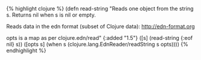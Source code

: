 {% highlight clojure %}
(defn read-string
  "Reads one object from the string s. Returns nil when s is nil or empty.

  Reads data in the edn format (subset of Clojure data):
  http://edn-format.org

  opts is a map as per clojure.edn/read"
  {:added "1.5"}
  ([s] (read-string {:eof nil} s))
  ([opts s] (when s (clojure.lang.EdnReader/readString s opts))))
{% endhighlight %}
